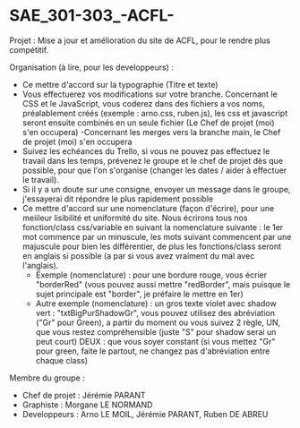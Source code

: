 # SAE_301-303_-ACFL-

Projet :
Mise a jour et amélioration du site de ACFL, pour le rendre plus compétitif.

Organisation (à lire, pour les developpeurs) :
- Ce mettre d'accord sur la typographie (Titre et texte)
- Vous effectuerez vos modifications sur votre branche. Concernant le CSS et le JavaScript, vous coderez dans des fichiers a vos noms, préalablement créés (exemple : arno.css, ruben.js), les css et javascript seront ensuite combinés en un seule fichier (Le Chef de projet (moi) s'en occupera)
-Concernant les merges vers la branche main, le Chef de projet (moi) s'en occupera
- Suivez les echéances du Trello, si vous ne pouvez pas effectuez le travail dans les temps, prévenez le groupe et le chef de projet dès que possible, pour que l'on s'organise (changer les dates / aider à effectuer le travail).
- Si il y a un doute sur une consigne, envoyer un message dans le groupe, j'essayerai dit répondre le plus rapidement possible
- Ce mettre d'accord sur une nomenclature (façon d'écrire), pour une meiileur lisibilité et uniformité du site. Nous écrirons tous nos fonction/class css/variable en suivant la nomenclature suivante : le 1er mot commence par un minuscule, les mots suivant commencent par une majuscule pour bien les différentier, de plus les fonctions/class seront en anglais si possible (a par si vous avez vraiment du mal avec l'anglais).
  - Exemple (nomenclature) : pour une bordure rouge, vous écrier "borderRed" (vous pouvez aussi mettre "redBorder", mais puisque le sujet principale est "border", je préfaire le mettre en 1er)
  - Autre exemple (nomenclature) : un gros texte violet avec shadow vert : "txtBigPurShadowGr", vous pouvez utilisez des abréviation ("Gr" pour Green), a partir du moment ou vous suivez 2 règle, UN, que vous restez compréhensible (juste "S" pour shadow serai un peut court) DEUX : que vous soyer constant (si vous mettez "Gr" pour green, faite le partout, ne changez pas d'abréviation entre chaque class)



Membre du groupe :
- Chef de projet : Jérémie PARANT
- Graphiste : Morgane LE NORMAND
- Developpeurs : Arno LE MOIL, Jérémie PARANT, Ruben DE ABREU
